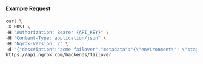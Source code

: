 <!-- Code generated for API Clients. DO NOT EDIT. -->

#### Example Request

```bash
curl \
-X POST \
-H "Authorization: Bearer {API_KEY}" \
-H "Content-Type: application/json" \
-H "Ngrok-Version: 2" \
-d '{"description":"acme failover","metadata":"{\"environment\": \"staging\"}","backends":["bkdhr_2bMmWnZj1fW4krs1JraQ2pBPsli"]}' \
https://api.ngrok.com/backends/failover
```
